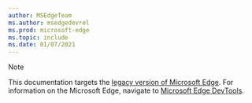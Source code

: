 ```yaml
---
author: MSEdgeTeam
ms.author: msedgedevrel
ms.prod: microsoft-edge
ms.topic: include
ms.date: 01/07/2021
---
```


> [!NOTE]
> This documentation targets the [legacy version of Microsoft Edge](https://support.microsoft.com/help/4533505).  For information on the Microsoft Edge, navigate to [Microsoft Edge DevTools](/microsoft-edge/devtools-guide-chromium).

<!-- links -->


